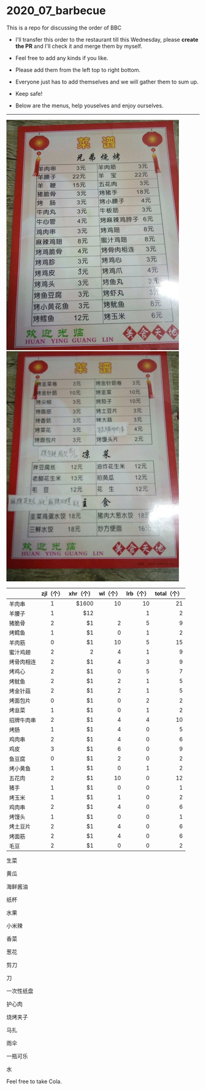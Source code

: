 # 2020_07_barbecue
This is a repo for discussing the order of BBC


- I'll transfer this order to the restaurant till this Wednesday, please **create the PR** and I'll check it and merge them by myself.


- Feel free to add any kinds if you like. 
- Please add them from the left top to right bottom.
- Everyone just has to add themselves and we will gather them to sum up.
- Keep safe!
- Below are the menus, help youselves and enjoy ourselves. 
*****


![menu1](https://github.com/luruibo1995/2020_07_barbecue/raw/master/pic/3edea4a06e48060194123fcfc5489a67148001.jpg "meat")
![menu2](https://github.com/luruibo1995/2020_07_barbecue/raw/master/pic/03baacbe498d7b76a070be43c0877c7c109958.jpg "vegetables")



|         | zjl（个）         |   xhr（个）|  wl（个）| lrb（个）|total（个）
| ------------- |:-------------:| -----:| ----:|---:|-----:|
| 羊肉串      | 1 | $1600 |10| 10|21|
| 羊腰子      | 1      |   $12 || 1|2|
| 猪脆骨 | 2 |    $1 |2| 5|9|
| 烤鳕鱼 | 1  |    $1 |0| 1|2|
| 羊肉筋 | 0|    $1 |10| 5|15|
| 蜜汁鸡翅 | 2|    2 |4|1|9|
| 烤骨肉相连 | 2|    $1 |4|3|9|
| 烤鸡心 | 2  |    $1 |0|5|7|
| 烤鱿鱼 | 2 |    $1 |2|1|5|
| 烤金针菇 | 2|    $1 |2|1|5|
| 烤面包片 | 0 |    $1 |0|2|2|
| 烤韭菜 | 1|    $1 |0|1|2|
| 招牌牛肉串 |2|    $1 |4|4|10|
| 烤肠 |1|    $1 |4|0|5|
| 鸡肉串 |2|    $1 |4|0|6|
| 鸡皮 |3|    $1 |6|0|9|
| 鱼豆腐 |0|    $1 |2|0|2|
| 烤小黄鱼 |1|    $1 |0|1|2|
| 五花肉 |2|    $1 |10|0|12|
| 猪手 |1|    $1 |0|0|1|
| 烤玉米 |1|    $1 |1|0|2|
| 鸡肉串 |2|    $1 |4|0|6|
| 烤馒头 |1|    $1 |0|0|1|
| 烤土豆片 |2|    $1 |4|0|6|
| 烤面筋 |2|    $1 |4|0|6|
| 毛豆 |2|    $1 |0|0|2|


生菜 

黄瓜

海鲜酱油

纸杯

水果

小米辣

香菜

葱花

剪刀

刀

一次性纸盘

护心肉

烧烤夹子

马扎

雨伞

一瓶可乐

水





Feel free to take Cola.



